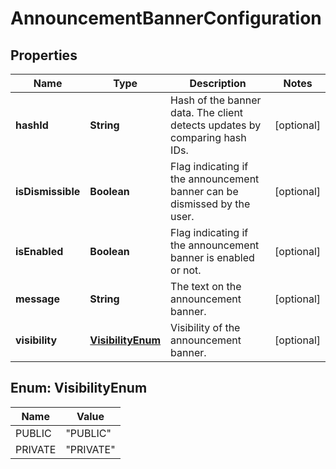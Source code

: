 # AnnouncementBannerConfiguration

## Properties
Name | Type | Description | Notes
------------ | ------------- | ------------- | -------------
**hashId** | **String** | Hash of the banner data. The client detects updates by comparing hash IDs. |  [optional]
**isDismissible** | **Boolean** | Flag indicating if the announcement banner can be dismissed by the user. |  [optional]
**isEnabled** | **Boolean** | Flag indicating if the announcement banner is enabled or not. |  [optional]
**message** | **String** | The text on the announcement banner. |  [optional]
**visibility** | [**VisibilityEnum**](#VisibilityEnum) | Visibility of the announcement banner. |  [optional]

<a name="VisibilityEnum"></a>
## Enum: VisibilityEnum
Name | Value
---- | -----
PUBLIC | &quot;PUBLIC&quot;
PRIVATE | &quot;PRIVATE&quot;
